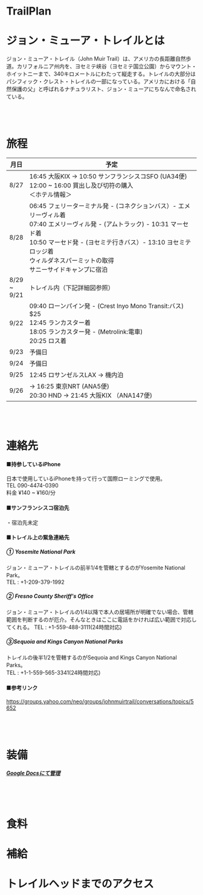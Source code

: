 TrailPlan
=========

# ジョン・ミューア・トレイルとは
ジョン・ミューア・トレイル（John Muir Trail）は、アメリカの長距離自然歩道。カリフォルニア州内を、ヨセミテ峡谷（ヨセミテ国立公園）からマウント・ホイットニーまで、340キロメートルにわたって縦走する。トレイルの大部分はパシフィック・クレスト・トレイルの一部になっている。アメリカにおける「自然保護の父」と呼ばれるナチュラリスト、ジョン・ミューアにちなんで命名されている。

　  
　  
# 旅程
|月日|予定|
|---|---|
|8/27|16:45 大阪KIX → 10:50 サンフランシスコSFO (UA34便) <br> 12:00 ~ 16:00 買出し及び切符の購入 <br> ＜ホテル情報＞|
|8/28|06:45 フェリーターミナル発 - (コネクションバス）- エメリーヴィル着 <br> 07:40 エメリーヴィル発 - (アムトラック) - 10:31 マーセド着 <br> 10:50 マーセド発 - (ヨセミテ行きバス）- 13:10 ヨセミテロッジ着 <br> ウィルダネスパーミットの取得 <br> サニーサイドキャンプに宿泊|
|8/29 <br> ~ <br> 9/21|トレイル内（下記詳細図参照）|
|9/22|09:40 ローンパイン発 - (Crest Inyo Mono Transit:バス) $25 <br> 12:45 ランカスター着 <br> 18:05 ランカスター発 - (Metrolink:電車) <br> 20:25 ロス着 |
|9/23|予備日|
|9/24|予備日|
|9/25|12:45 ロサンゼルスLAX → 機内泊|
|9/26|→ 16:25 東京NRT (ANA5便) <br> 20:30 HND → 21:45 大阪KIX （ANA147便)|

　  
　  
# 連絡先
#### ■持参しているiPhone
日本で使用しているiPhoneを持って行って国際ローミングで使用。  
TEL 090-4474-0390  
料金 ¥140 ~ ¥160/分
 

#### ■サンフランシスコ宿泊先
・宿泊先未定

#### ■トレイル上の緊急連絡先
##### ① Yosemite National Park  
ジョン・ミューア・トレイルの前半1/4を管轄とするのがYosemite National Park。  
TEL : +1-209-379-1992
##### ② Fresno County Sheriff's Office
ジョン・ミューア・トレイルの1/4以降で本人の居場所が明確でない場合、管轄範囲を判断するのが厄介。そんなときはここに電話をかければ広い範囲で対応してくれる。 
TEL : +1-559-488-3111(24時間対応)
##### ③Sequoia and Kings Canyon National Parks
トレイルの後半1/2を管轄するのがSequoia and Kings Canyon National Parks。  
TEL : +1-1-559-565-3341(24時間対応)

#### ■参考リンク
https://groups.yahoo.com/neo/groups/johnmuirtrail/conversations/topics/5652


　  
　  
# 装備
##### [Google Docsにて管理](https://docs.google.com/spreadsheets/d/1l-u_W1qRfV-6c7E0FJOjkHLvm2g50_WATEmW16Noy3M/edit#gid=0)

　  
　  
# 食料

# 補給
# トレイルヘッドまでのアクセス
# 




